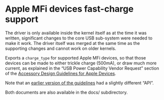 # Apple MFi devices fast-charge support

The driver is only available inside the kernel itself as at the time it was
written, significant changes to the core USB sub-system were needed to make
it work. The driver itself was merged at the same time as the supporting
changes and cannot work on older kernels.

Exports a `charge_type` for supported Apple MFi devices, so that those
devices can be made to either trickle charge (500mA), or draw much more
current, as explained in the “USB Power Capability Vendor Request” section
of the [Accessory Design Guidelines for Apple Devices](https://developer.apple.com/accessories/Accessory-Design-Guidelines.pdf).

Note that an [earlier version of the guidelines](https://usermanual.wiki/Document/MFiAccessoryHardwareSpecificationR9NoRestriction.875543417.pdf) had a slightly different “API”.

Both documents are also available in the docs/ subdirectory.
